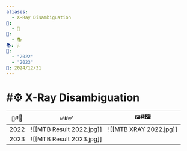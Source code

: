 ```yaml
---
aliases:
  - X-Ray Disambiguation
📁:
  - 🔢
🔢:
  - 📚
📚: 🩺
🔀:
  - "2022"
  - "2023"
📅: 2024/12/31
---
```

# #⚙️ X-Ray Disambiguation

| `📁`#📁 | `✅`#✅                    | `🖼️`#🖼️              |
| ------- | ------------------------ | ---------------------- |
| 2022    | ![[MTB Result 2022.jpg]] | ![[MTB XRAY 2022.jpg]] |
| 2023    | ![[MTB Result 2023.jpg]] |                        |
